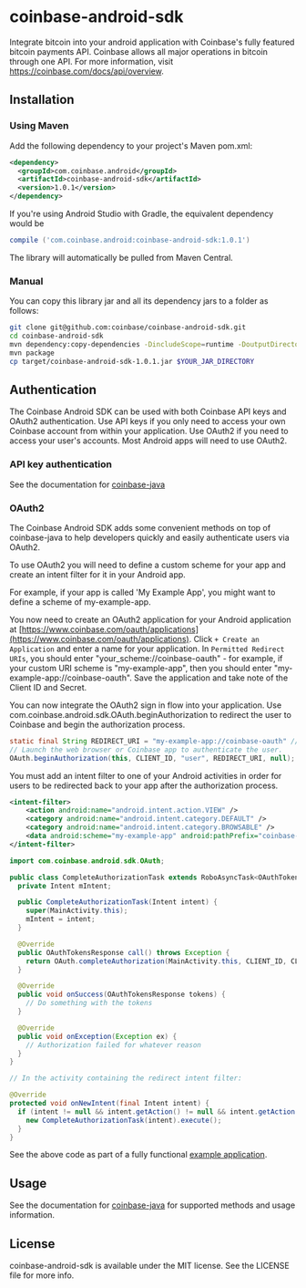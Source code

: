 # coinbase-android-sdk

Integrate bitcoin into your android application with Coinbase's fully featured bitcoin payments API. Coinbase allows all major operations in bitcoin through one API. For more information, visit https://coinbase.com/docs/api/overview.

## Installation

### Using Maven

Add the following dependency to your project's Maven pom.xml:

```xml
<dependency>
  <groupId>com.coinbase.android</groupId>
  <artifactId>coinbase-android-sdk</artifactId>
  <version>1.0.1</version>
</dependency>
```

If you're using Android Studio with Gradle, the equivalent dependency would be

```gradle
compile ('com.coinbase.android:coinbase-android-sdk:1.0.1')
```

The library will automatically be pulled from Maven Central.

### Manual

You can copy this library jar and all its dependency jars to a folder as follows:

```bash
git clone git@github.com:coinbase/coinbase-android-sdk.git
cd coinbase-android-sdk
mvn dependency:copy-dependencies -DincludeScope=runtime -DoutputDirectory=$YOUR_JAR_DIRECTORY
mvn package
cp target/coinbase-android-sdk-1.0.1.jar $YOUR_JAR_DIRECTORY
```

## Authentication

The Coinbase Android SDK can be used with both Coinbase API keys and OAuth2 authentication. Use API keys if you only need to access your own Coinbase account from within your application. Use OAuth2 if you need to access your user's accounts. Most Android apps will need to use OAuth2.

### API key authentication

See the documentation for [coinbase-java](https://github.com/coinbase/coinbase-java)

### OAuth2

The Coinbase Android SDK adds some convenient methods on top of coinbase-java to help developers quickly and easily authenticate users via OAuth2.

To use OAuth2 you will need to define a custom scheme for your app and create an intent filter for it in your Android app.

For example, if your app is called 'My Example App', you might want to define a scheme of my-example-app.

You now need to create an OAuth2 application for your Android application at [https://www.coinbase.com/oauth/applications](https://www.coinbase.com/oauth/applications). Click `+ Create an Application` and enter a name for your application. In `Permitted Redirect URIs`, you should enter "your_scheme://coinbase-oauth" - for example, if your custom URI scheme is "my-example-app", then you should enter "my-example-app://coinbase-oauth". Save the application and take note of the Client ID and Secret.

You can now integrate the OAuth2 sign in flow into your application. Use com.coinbase.android.sdk.OAuth.beginAuthorization to redirect the user to Coinbase and begin the authorization process.

```java
static final String REDIRECT_URI = "my-example-app://coinbase-oauth" // Must be the same as entered into 'Create Application' above.
// Launch the web browser or Coinbase app to authenticate the user.
OAuth.beginAuthorization(this, CLIENT_ID, "user", REDIRECT_URI, null);
```

You must add an intent filter to one of your Android activities in order for users to be redirected back to your app after the authorization process.

```xml
<intent-filter>
    <action android:name="android.intent.action.VIEW" />
    <category android:name="android.intent.category.DEFAULT" />
    <category android:name="android.intent.category.BROWSABLE" />
    <data android:scheme="my-example-app" android:pathPrefix="coinbase-oauth" />
</intent-filter>
```

```java
import com.coinbase.android.sdk.OAuth;

public class CompleteAuthorizationTask extends RoboAsyncTask<OAuthTokensResponse> {
  private Intent mIntent;

  public CompleteAuthorizationTask(Intent intent) {
    super(MainActivity.this);
    mIntent = intent;
  }

  @Override
  public OAuthTokensResponse call() throws Exception {
    return OAuth.completeAuthorization(MainActivity.this, CLIENT_ID, CLIENT_SECRET, mIntent.getData());
  }

  @Override
  public void onSuccess(OAuthTokensResponse tokens) {
    // Do something with the tokens
  }

  @Override
  public void onException(Exception ex) {
    // Authorization failed for whatever reason
  }
}

// In the activity containing the redirect intent filter:

@Override
protected void onNewIntent(final Intent intent) {
  if (intent != null && intent.getAction() != null && intent.getAction().equals("android.intent.action.VIEW")) {
    new CompleteAuthorizationTask(intent).execute();
  }
}
```

See the above code as part of a fully functional [example application](https://github.com/coinbase/coinbase-android-sdk-example).

## Usage

See the documentation for [coinbase-java](https://github.com/coinbase/coinbase-java) for supported methods and usage information.

## License

coinbase-android-sdk is available under the MIT license. See the LICENSE file for more info.
